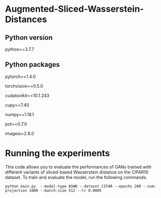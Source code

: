 # Augmented-Sliced-Wasserstein-Distances

## Python version

python==3.7.7

## Python packages
pytorch==1.4.0 

torchvision==0.5.0

cudatoolkit==10.1.243

cupy==7.40

numpy==1.18.1

pot==0.7.0

imageio=2.8.0

# Running the experiments
This code allows you to evaluate the performances of GANs trained with different variants of sliced-based Wasserstein distance on the CIFAR10 dataset. To train and evaluate the model, run the following commands.

```
python main.py  --model-type ASWD --dataset CIFAR --epochs 200 --num-projection 1000 --batch-size 512 --lr 0.0005
```
